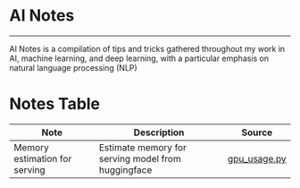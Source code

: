 # AI Notes

----
AI Notes is a compilation of tips and tricks gathered throughout my work in AI, machine learning, and deep learning,
with a particular emphasis on natural language processing (NLP)

# Notes Table

| Note                          | Description                                        | Source                             |
|-------------------------------|----------------------------------------------------|------------------------------------|
| Memory estimation for serving | Estimate memory for serving model from huggingface | [gpu_usage.py](notes/gpu_usage.py) |
